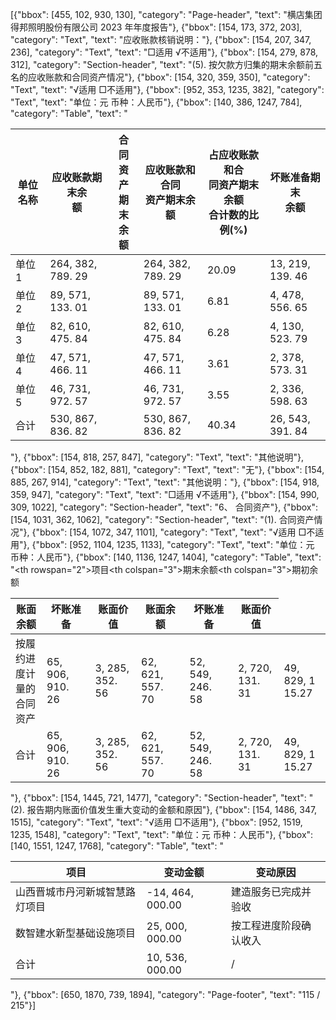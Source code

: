 [{"bbox": [455, 102, 930, 130], "category": "Page-header", "text": "横店集团得邦照明股份有限公司 2023 年年度报告"}, {"bbox": [154, 173, 372, 203], "category": "Text", "text": "应收账款核销说明："}, {"bbox": [154, 207, 347, 236], "category": "Text", "text": "□适用 √不适用"}, {"bbox": [154, 279, 878, 312], "category": "Section-header", "text": "(5). 按欠款方归集的期末余额前五名的应收账款和合同资产情况"}, {"bbox": [154, 320, 359, 350], "category": "Text", "text": "√适用 □不适用"}, {"bbox": [952, 353, 1235, 382], "category": "Text", "text": "单位：元 币种：人民币"}, {"bbox": [140, 386, 1247, 784], "category": "Table", "text": "<table><thead><tr><th>单位名称</th><th>应收账款期末余<br>额</th><th>合同资<br>产期末<br>余额</th><th>应收账款和合同<br>资产期末余额</th><th>占应收账款和合<br>同资产期末余额<br>合计数的比例(%)</th><th>坏账准备期末<br>余额</th></tr></thead><tbody><tr><td>单位 1</td><td>264, 382, 789. 29</td><td></td><td>264, 382, 789. 29</td><td>20.09</td><td>13, 219, 139. 46</td></tr><tr><td>单位 2</td><td>89, 571, 133. 01</td><td></td><td>89, 571, 133. 01</td><td>6.81</td><td>4, 478, 556. 65</td></tr><tr><td>单位 3</td><td>82, 610, 475. 84</td><td></td><td>82, 610, 475. 84</td><td>6.28</td><td>4, 130, 523. 79</td></tr><tr><td>单位 4</td><td>47, 571, 466. 11</td><td></td><td>47, 571, 466. 11</td><td>3.61</td><td>2, 378, 573. 31</td></tr><tr><td>单位 5</td><td>46, 731, 972. 57</td><td></td><td>46, 731, 972. 57</td><td>3.55</td><td>2, 336, 598. 63</td></tr><tr><td>合计</td><td>530, 867, 836. 82</td><td></td><td>530, 867, 836. 82</td><td>40.34</td><td>26, 543, 391. 84</td></tr></tbody></table>"}, {"bbox": [154, 818, 257, 847], "category": "Text", "text": "其他说明"}, {"bbox": [154, 852, 182, 881], "category": "Text", "text": "无"}, {"bbox": [154, 885, 267, 914], "category": "Text", "text": "其他说明："}, {"bbox": [154, 918, 359, 947], "category": "Text", "text": "□适用 √不适用"}, {"bbox": [154, 990, 309, 1022], "category": "Section-header", "text": "6、 合同资产"}, {"bbox": [154, 1031, 362, 1062], "category": "Section-header", "text": "(1). 合同资产情况"}, {"bbox": [154, 1072, 347, 1101], "category": "Text", "text": "√适用 □不适用"}, {"bbox": [952, 1104, 1235, 1133], "category": "Text", "text": "单位：元 币种：人民币"}, {"bbox": [140, 1136, 1247, 1404], "category": "Table", "text": "<table><thead><tr><th rowspan=\"2\">项目</th><th colspan=\"3\">期末余额</th><th colspan=\"3\">期初余额</th></tr><tr><th>账面余额</th><th>坏账准备</th><th>账面价值</th><th>账面余额</th><th>坏账准备</th><th>账面价值</th></tr></thead><tbody><tr><td>按履约进<br>度计量的<br>合同资产</td><td>65, 906, 910.<br>26</td><td>3, 285, 352.<br>56</td><td>62, 621, 557.<br>70</td><td>52, 549, 246.<br>58</td><td>2, 720, 131.<br>31</td><td>49, 829, 1<br>15.27</td></tr><tr><td>合计</td><td>65, 906, 910.<br>26</td><td>3, 285, 352.<br>56</td><td>62, 621, 557.<br>70</td><td>52, 549, 246.<br>58</td><td>2, 720, 131.<br>31</td><td>49, 829, 1<br>15.27</td></tr></tbody></table>"}, {"bbox": [154, 1445, 721, 1477], "category": "Section-header", "text": "(2). 报告期内账面价值发生重大变动的金额和原因"}, {"bbox": [154, 1486, 347, 1515], "category": "Text", "text": "√适用 □不适用"}, {"bbox": [952, 1519, 1235, 1548], "category": "Text", "text": "单位：元 币种：人民币"}, {"bbox": [140, 1551, 1247, 1768], "category": "Table", "text": "<table><thead><tr><th>项目</th><th>变动金额</th><th>变动原因</th></tr></thead><tbody><tr><td>山西晋城市丹河新城智慧路灯项目</td><td>-14, 464, 000.00</td><td>建造服务已完成并验收</td></tr><tr><td>数智建水新型基础设施项目</td><td>25, 000, 000.00</td><td>按工程进度阶段确认收入</td></tr><tr><td>合计</td><td>10, 536, 000.00</td><td>/</td></tr></tbody></table>"}, {"bbox": [650, 1870, 739, 1894], "category": "Page-footer", "text": "115 / 215"}]